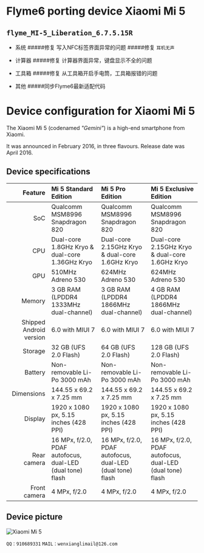 # Flyme6 porting device Xiaomi Mi 5


## `flyme_MI-5_Liberation_6.7.5.15R`
* 系统
#####修复 写入NFC标签界面异常的问题
#####修复 `耳机无声`

* 计算器
#####修复 计算器界面异常，键盘显示不全的问题

* 工具箱
#####修复 从工具箱开启手电筒，工具箱报错的问题

* 其他
#####同步Flyme6最新适配代码


Device configuration for Xiaomi Mi 5
==============

The Xiaomi Mi 5 (codenamed _"Gemini"_) is a high-end smartphone from Xiaomi.

It was announced in February 2016, in three flavours. Release date was April 2016.

## Device specifications

| Feature      | Mi 5 Standard Edition                           | Mi 5 Pro Edition                                | Mi 5 Exclusive Edition                         |
| -----------: | :---------------------------------------------- | :---------------------------------------------- | :--------------------------------------------- |
| SoC          | Qualcomm MSM8996 Snapdragon 820                 | Qualcomm MSM8996 Snapdragon 820                 | Qualcomm MSM8996 Snapdragon 820                |
| CPU          | Dual-core 1.8GHz Kryo & dual-core 1.36GHz Kryo  | Dual-core 2.15GHz Kryo & dual-core 1.6GHz Kryo  | Dual-core 2.15GHz Kryo & dual-core 1.6GHz Kryo |
| GPU          | 510MHz Adreno 530                               | 624MHz Adreno 530                               | 624MHz Adreno 530                              |
| Memory       | 3 GB RAM (LPDDR4 1333MHz dual-channel)          | 3 GB RAM (LPDDR4 1866MHz dual-channel)          | 4 GB RAM (LPDDR4 1866MHz dual-channel)         |
| Shipped Android version | 6.0 with MIUI 7                      | 6.0 with MIUI 7                                 | 6.0 with MIUI 7                                |
| Storage      | 32 GB (UFS 2.0 Flash)                           | 64 GB (UFS 2.0 Flash)                           | 128 GB (UFS 2.0 Flash)                         |
| Battery      | Non-removable Li-Po 3000 mAh                    | Non-removable Li-Po 3000 mAh                    | Non-removable Li-Po 3000 mAh                   |
| Dimensions   | 144.55 x 69.2 x 7.25 mm                         | 144.55 x 69.2 x 7.25 mm                         | 144.55 x 69.2 x 7.25 mm                        |
| Display      | 1920 x 1080 px, 5.15 inches (428 PPI)           | 1920 x 1080 px, 5.15 inches (428 PPI)           | 1920 x 1080 px, 5.15 inches (428 PPI)          |
| Rear camera  | 16 MPx, f/2.0, PDAF autofocus, dual-LED (dual tone) flash | 16 MPx, f/2.0, PDAF autofocus, dual-LED (dual tone) flash | 16 MPx, f/2.0, PDAF autofocus, dual-LED (dual tone) flash |
| Front camera | 4 MPx, f/2.0                                    | 4 MPx, f/2.0                                    | 4 MPx, f/2.0                                   |

## Device picture

![Xiaomi Mi 5](http://xiaomi-mi.com/uploads/CatalogueImage/xiaomi-mi-5-black-01_14051_1456305832.jpg "Xiaomi Mi 5 in black")

```QQ：910689331```
```MAIL：wenxianglimail@126.com```

